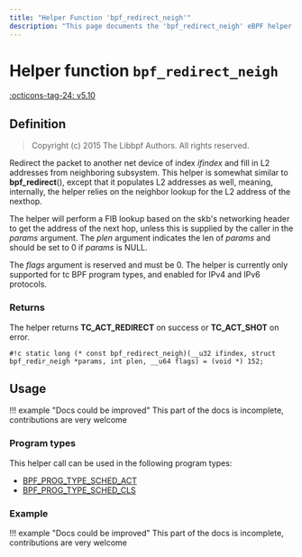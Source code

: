 ```yaml
---
title: "Helper Function 'bpf_redirect_neigh'"
description: "This page documents the 'bpf_redirect_neigh' eBPF helper function, including its defintion, usage, program types that can use it, and examples."
---
```

# Helper function `bpf_redirect_neigh`

<!-- [FEATURE_TAG](bpf_redirect_neigh) -->
[:octicons-tag-24: v5.10](https://github.com/torvalds/linux/commit/b4ab31414970a7a03a5d55d75083f2c101a30592)
<!-- [/FEATURE_TAG] -->

## Definition

> Copyright (c) 2015 The Libbpf Authors. All rights reserved.


<!-- [HELPER_FUNC_DEF] -->
Redirect the packet to another net device of index _ifindex_ and fill in L2 addresses from neighboring subsystem. This helper is somewhat similar to **bpf_redirect**(), except that it populates L2 addresses as well, meaning, internally, the helper relies on the neighbor lookup for the L2 address of the nexthop.

The helper will perform a FIB lookup based on the skb's networking header to get the address of the next hop, unless this is supplied by the caller in the _params_ argument. The _plen_ argument indicates the len of _params_ and should be set to 0 if _params_ is NULL.

The _flags_ argument is reserved and must be 0. The helper is currently only supported for tc BPF program types, and enabled for IPv4 and IPv6 protocols.

### Returns

The helper returns **TC_ACT_REDIRECT** on success or **TC_ACT_SHOT** on error.

`#!c static long (* const bpf_redirect_neigh)(__u32 ifindex, struct bpf_redir_neigh *params, int plen, __u64 flags) = (void *) 152;`
<!-- [/HELPER_FUNC_DEF] -->

## Usage

!!! example "Docs could be improved"
    This part of the docs is incomplete, contributions are very welcome

### Program types

This helper call can be used in the following program types:

<!-- DO NOT EDIT MANUALLY -->
<!-- [HELPER_FUNC_PROG_REF] -->
 * [BPF_PROG_TYPE_SCHED_ACT](../program-type/BPF_PROG_TYPE_SCHED_ACT.md)
 * [BPF_PROG_TYPE_SCHED_CLS](../program-type/BPF_PROG_TYPE_SCHED_CLS.md)
<!-- [/HELPER_FUNC_PROG_REF] -->

### Example

!!! example "Docs could be improved"
    This part of the docs is incomplete, contributions are very welcome
